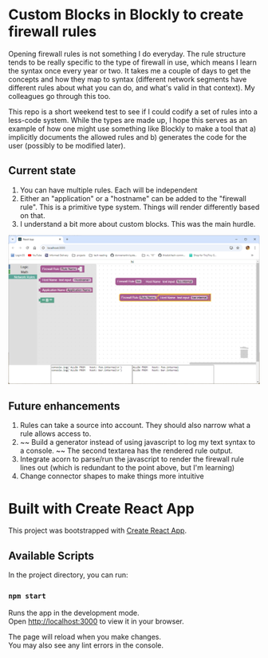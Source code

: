 # Custom Blocks in Blockly to create firewall rules

Opening firewall rules is not something I do everyday.  The rule structure tends to be really specific to the type of firewall in use, which means I learn the syntax once every year or two.  It takes me a couple of days to get the concepts and how they map to syntax (different network segments have different rules about what you can do, and what's valid in that context).  My colleagues go through this too.  

This repo is a short weekend test to see if I could codify a set of rules into a less-code system.  While the types are made up, I hope this serves as an example of how one might use something like Blockly to make a tool that a) implicitly documents the allowed rules and b) generates the code for the user (possibly to be modified later). 

## Current state
1. You can have multiple rules.  Each will be independent
1. Either an "application" or a "hostname" can be added to the "firewall rule".  This is a primitive type system. Things will render differently based on that.
1. I understand a bit more about custom blocks.  This was the main hurdle.

![Alt text](screen.png?raw=true "Title")

## Future enhancements

1. Rules can take a source into account.  They should also narrow what a rule allows access to.
1. ~~ Build a generator instead of using javascript to log my text syntax to a console. ~~ The second textarea has the rendered rule output.
1. Integrate acorn to parse/run the javascript to render the firewall rule lines out (which is redundant to the point above, but I'm learning)
1. Change connector shapes to make things more intuitive



# Built with Create React App

This project was bootstrapped with [Create React App](https://github.com/facebook/create-react-app).

## Available Scripts

In the project directory, you can run:

### `npm start`

Runs the app in the development mode.\
Open [http://localhost:3000](http://localhost:3000) to view it in your browser.

The page will reload when you make changes.\
You may also see any lint errors in the console.
